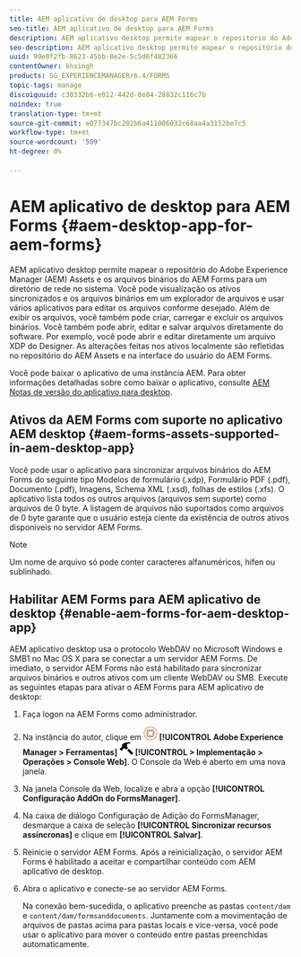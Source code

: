 ```yaml
---
title: AEM aplicativo de desktop para AEM Forms
seo-title: AEM aplicativo de desktop para AEM Forms
description: AEM aplicativo desktop permite mapear o repositório do Adobe Experience Manager (AEM) Assets e os arquivos binários do AEM Forms para um diretório de rede no sistema. Saiba mais sobre os ativos compatíveis com AEM aplicativo de desktop e como habilitar o AEM Forms para AEM aplicativo de desktop.
seo-description: AEM aplicativo desktop permite mapear o repositório do Adobe Experience Manager (AEM) Assets e os arquivos binários do AEM Forms para um diretório de rede no sistema. Saiba mais sobre os ativos compatíveis com AEM aplicativo de desktop e como habilitar o AEM Forms para AEM aplicativo de desktop.
uuid: 99e0f2fb-8623-45bb-8e2e-5c5d6f482366
contentOwner: khsingh
products: SG_EXPERIENCEMANAGER/6.4/FORMS
topic-tags: manage
discoiquuid: c30332b6-e012-442d-8e84-28832c116c7b
noindex: true
translation-type: tm+mt
source-git-commit: e077347bc202b6a411006032c68aa4a3152be7c5
workflow-type: tm+mt
source-wordcount: '509'
ht-degree: 0%

---
```



# AEM aplicativo de desktop para AEM Forms {#aem-desktop-app-for-aem-forms}

AEM aplicativo desktop permite mapear o repositório do Adobe Experience Manager (AEM) Assets e os arquivos binários do AEM Forms para um diretório de rede no sistema. Você pode visualização os ativos sincronizados e os arquivos binários em um explorador de arquivos e usar vários aplicativos para editar os arquivos conforme desejado. Além de exibir os arquivos, você também pode criar, carregar e excluir os arquivos binários. Você também pode abrir, editar e salvar arquivos diretamente do software. Por exemplo, você pode abrir e editar diretamente um arquivo XDP do Designer. As alterações feitas nos ativos localmente são refletidas no repositório do AEM Assets e na interface do usuário do AEM Forms.

Você pode baixar o aplicativo de uma instância AEM. Para obter informações detalhadas sobre como baixar o aplicativo, consulte [AEM Notas de versão do aplicativo para desktop](https://helpx.adobe.com/experience-manager/desktop-app/release-notes.html).

## Ativos da AEM Forms com suporte no aplicativo AEM desktop {#aem-forms-assets-supported-in-aem-desktop-app}

Você pode usar o aplicativo para sincronizar arquivos binários do AEM Forms do seguinte tipo Modelos de formulário (.xdp), Formulário PDF (.pdf), Documento (.pdf), Imagens, Schema XML (.xsd), folhas de estilos (.xfs). O aplicativo lista todos os outros arquivos (arquivos sem suporte) como arquivos de 0 byte. A listagem de arquivos não suportados como arquivos de 0 byte garante que o usuário esteja ciente da existência de outros ativos disponíveis no servidor AEM Forms.

>[!NOTE]
>
>Um nome de arquivo só pode conter caracteres alfanuméricos, hífen ou sublinhado.

## Habilitar AEM Forms para AEM aplicativo de desktop {#enable-aem-forms-for-aem-desktop-app}

AEM aplicativo desktop usa o protocolo WebDAV no Microsoft Windows e SMB1 no Mac OS X para se conectar a um servidor AEM Forms. De imediato, o servidor AEM Forms não está habilitado para sincronizar arquivos binários e outros ativos com um cliente WebDAV ou SMB. Execute as seguintes etapas para ativar o AEM Forms para AEM aplicativo de desktop:

1. Faça logon na AEM Forms como administrador.
1. Na instância do autor, clique em ![adobeexperience emanager](assets/adobeexperiencemanager.png) **[!UICONTROL Adobe Experience Manager > Ferramentas]** ![martelo](assets/hammer.png) **[!UICONTROL > Implementação > Operações > Console Web]**. O Console da Web é aberto em uma nova janela.
1. Na janela Console da Web, localize e abra a opção **[!UICONTROL Configuração AddOn do FormsManager]**.
1. Na caixa de diálogo Configuração de Adição do FormsManager, desmarque a caixa de seleção **[!UICONTROL Sincronizar recursos assíncronas]** e clique em **[!UICONTROL Salvar]**.
1. Reinicie o servidor AEM Forms. Após a reinicialização, o servidor AEM Forms é habilitado a aceitar e compartilhar conteúdo com AEM aplicativo de desktop.
1. Abra o aplicativo e conecte-se ao servidor AEM Forms.

   Na conexão bem-sucedida, o aplicativo preenche as pastas `content/dam` e `content/dam/formsanddocuments`. Juntamente com a movimentação de arquivos de pastas acima para pastas locais e vice-versa, você pode usar o aplicativo para mover o conteúdo entre pastas preenchidas automaticamente.

